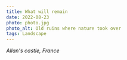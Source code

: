 ```yaml
---
title: What will remain
date: 2022-08-23
photo: photo.jpg
photo_alt: Old ruins where nature took over
tags: Landscape
---
```


_Allan's castle, France_
